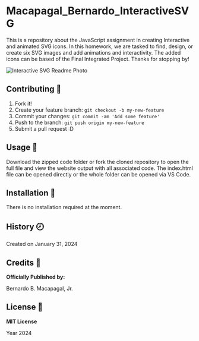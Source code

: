 # Macapagal_Bernardo_InteractiveSVG
This is a repository about the JavaScript assignment in creating Interactive and animated SVG icons. In this homework, we are tasked to find, design, or create six SVG images and add animations and interactivity. The added icons can be based of the Final Integrated Project. Thanks for stopping by!

![Interactive SVG Readme Photo](/images/InteractiveSVG_Readme.png)

## Contributing :bookmark:
1. Fork it!
2. Create your feature branch: `git checkout -b my-new-feature`
3. Commit your changes: `git commit -am 'Add some feature'`
4. Push to the branch: `git push origin my-new-feature`
5. Submit a pull request :D

## Usage :file_folder:
Download the zipped code folder or fork the cloned repository to open the full file and view the website output with all associated code. The index.html file can be opened directly or the whole folder can be opened via VS Code.

## Installation :wrench:
There is no installation required at the moment.

## History :clock8:
Created on January 31, 2024

## Credits :boy:
__Officially Published by:__

Bernardo B. Macapagal, Jr.

## License :page_facing_up:
__MIT License__

Year 2024